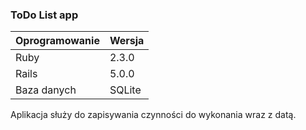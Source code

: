 ### ToDo List app

Oprogramowanie | Wersja
---------------| -------------
Ruby           | 2.3.0
Rails          | 5.0.0
Baza danych    | SQLite

Aplikacja służy do zapisywania czynności do wykonania wraz z datą.

